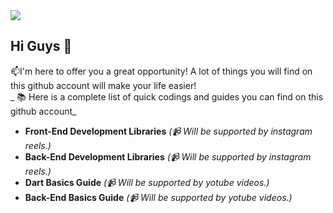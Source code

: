 <!--
**nexuSparkCodding/nexuSparkCodding** is a ✨ _special_ ✨ repository because its `README.md` (this file) appears on your GitHub profile.

Here are some ideas to get you started:

- 🔭 I’m currently working on ...
- 🌱 I’m currently learning ...
- 👯 I’m looking to collaborate on ...
- 🤔 I’m looking for help with ...
- 💬 Ask me about ...
- 📫 How to reach me: ...
- 😄 Pronouns: ...
- ⚡ Fun fact: ...
-->

<!--
tr us [![Github Badge](https://img.shields.io/badge/-Github-000?style=quare&labelColor=000&logo=Github&logoColor=white&link=link)](link) 
[![Instagram Badge](https://img.shields.io/badge/-Instagram-C13584?style=flat-quare&labelColor=C13584&logo=instagram&logoColor=white&link=link)](link) 
[![Medium Badge](https://img.shields.io/badge/-Medium-757575?style=flat-quare&labelColor=757575&logo=Medium&logoColor=white&link=link)](link) 
[![Blogger Badge](https://img.shields.io/badge/-Blogger-FF9800?style=flat-quare&labelColor=FF9800&logo=Blogger&logoColor=white&link=link)](link)

![Github stats 1](https://github-readme-stats.vercel.app/api?username=kullanıcıadınız&show_icons=true&theme=gradient)  -->

<img src="https://i.ibb.co/rHfyRtg/nexu-Spark-BG.png">

## Hi Guys 🙌
📫I'm here to offer you a great opportunity! A lot of things you will find on this github account will make your life easier! <br>
_ 📚 Here is a complete list of quick codings and guides you can find on this github account_ <br>
* **Front-End Development Libraries** _(📹 Will be supported by instagram reels.)_ 
* **Back-End Development Libraries**  _(📹 Will be supported by instagram reels.)_
* **Dart Basics Guide**  _(📹 Will be supported by yotube videos.)_
* **Back-End Basics Guide** _(📹 Will be supported by yotube videos.)_

